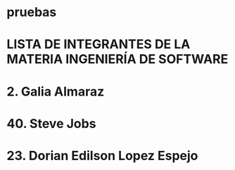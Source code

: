 # pruebas
# LISTA DE INTEGRANTES DE LA MATERIA INGENIERÍA DE SOFTWARE
# 2. Galia Almaraz
# 40. Steve Jobs
# 23. Dorian Edilson Lopez Espejo